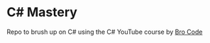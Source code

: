 # C# Mastery
Repo to brush up on C# using the C# YouTube course by [Bro Code](https://www.youtube.com/watch?v=wxznTygnRfQ)
